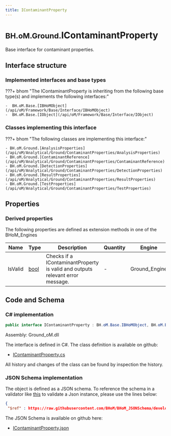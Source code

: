 ```yaml
---
title: IContaminantProperty
---
```


# <small>BH.oM.Ground.</small>**IContaminantProperty**

Base interface for contaminant properties.

## Interface structure

### Implemented interfaces and base types

???+ bhom "The IContaminantProperty is inheriting from the following base type(s) and implements the following interfaces:"

    -  BH.oM.Base.[IBHoMObject](/api/oM/Framework/Base/Interface/IBHoMObject)
    -  BH.oM.Base.[IObject](/api/oM/Framework/Base/Interface/IObject)


### Classes implementing this interface

???+ bhom "The following classes are implementing this interface:"

    - BH.oM.Ground.[AnalysisProperties](/api/oM/Analytical/Ground/ContaminantProperties/AnalysisProperties)
    - BH.oM.Ground.[ContaminantReference](/api/oM/Analytical/Ground/ContaminantProperties/ContaminantReference)
    - BH.oM.Ground.[DetectionProperties](/api/oM/Analytical/Ground/ContaminantProperties/DetectionProperties)
    - BH.oM.Ground.[ResultProperties](/api/oM/Analytical/Ground/ContaminantProperties/ResultProperties)
    - BH.oM.Ground.[TestProperties](/api/oM/Analytical/Ground/ContaminantProperties/TestProperties)


## Properties

### Derived properties

The following properties are defined as extension methods in one of the BHoM_Engines

| Name             | Type             | Description      | Quantity         | Engine           |
|------------------|------------------|------------------|------------------|------------------|
| IsValid | [bool](https://learn.microsoft.com/en-us/dotnet/api/System.Boolean?view=netstandard-2.0) | Checks if a IContaminantProperty is valid and outputs relevant error message. | - | Ground_Engine |


## Code and Schema

### C# implementation

``` C# title="C#"
public interface IContaminantProperty : BH.oM.Base.IBHoMObject, BH.oM.Base.IObject
```

Assembly: Ground_oM.dll

The interface is defined in C#. The class definition is available on github:

- [IContaminantProperty.cs](https://github.com/BHoM/BHoM/blob/develop/Ground_oM/ContaminantProperties\IContaminantProperty.cs)

All history and changes of the class can be found by inspection the history.
### JSON Schema implementation

The object is defined as a JSON schema. To reference the schema in a validator like [this](https://www.jsonschemavalidator.net/) to validate a Json instance, please use the lines below:

``` json title="JSON Schema"
{
 "$ref" : https://raw.githubusercontent.com/BHoM/BHoM_JSONSchema/develop/Ground_oM/IContaminantProperty.json}
```

The JSON Schema is available on github here:

- [IContaminantProperty.json](https://github.com/BHoM/BHoM_JSONSchema/blob/develop/Ground_oM/IContaminantProperty.json)
